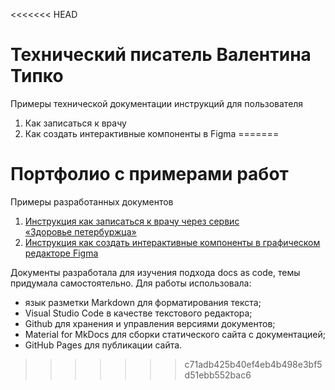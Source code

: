 <<<<<<< HEAD
# Технический писатель Валентина Типко
 
 Примеры технической документации инструкций для пользователя
 1. Как записаться к врачу
 2. Как создать интерактивные компоненты в Figma
=======

# Портфолио с примерами работ

 
Примеры разработанных документов  
1. [Инструкция как записаться к врачу через сервис «Здоровье&nbsp;петербуржца»](https://valentinatipko.github.io/firstdocs/doctor/)  
2. [Инструкция как создать интерактивные компоненты в графическом редакторе Figma](https://valentinatipko.github.io/firstdocs/figma/)

Документы разработала для изучения подхода docs as code, темы придумала самостоятельно. Для работы использовала:  
  - язык разметки Markdown для форматирования текста;  
  - Visual Studio Code в качестве текстового редактора;  
  - Github для хранения и управления версиями документов;  
  - Material for MkDocs для сборки статического сайта с документацией;  
  - GitHub Pages для публикации сайта.





>>>>>>> c71adb425b40ef4eb4b498e3bf5d51ebb552bac6

